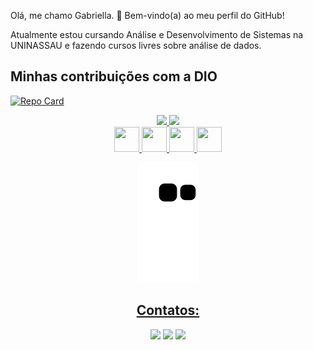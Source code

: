 Olá, me chamo Gabriella. 👋
Bem-vindo(a) ao meu perfil do GitHub! 

Atualmente estou cursando Análise e Desenvolvimento de Sistemas na UNINASSAU e fazendo cursos livres sobre análise de dados.

## Minhas contribuições com a DIO
[![Repo Card](https://github-readme-stats.vercel.app/api/pin/?username=GabriellaAAmaral&repo=dio-lab-open-source&bg_color=000&border_color=30A3DC&show_icons=true&icon_color=30A3DC&title_color=E94D5F&text_color=FFF)](https://github.com/GabriellaAAmaral/dio-lab-open-source)


<div align="center">
<a href="https://github.com/GabriellaAAmaral">
<img height="150em" src="https://github-readme-stats.vercel.app/api/top-langs/?username=GabriellaAAmaral&layout=compact&langs_count=7&theme=dracula"/>
<img height="150em" src="https://github-readme-stats.vercel.app/api?username=GabriellaAAmaral&show_icons=true&theme=dracula&include_all_commits=true&count_private=true"/>

</div>
<div align="center">
<img src="https://cdn.jsdelivr.net/gh/devicons/devicon/icons/git/git-original.svg" width="40" height="40"/>
<img src="https://cdn.jsdelivr.net/gh/devicons/devicon/icons/css3/css3-original.svg" width="40" height="40"/>
<img src="https://cdn.jsdelivr.net/gh/devicons/devicon/icons/html5/html5-plain-wordmark.svg" width="40" height="40"/>
<img src="https://cdn.jsdelivr.net/gh/devicons/devicon/icons/javascript/javascript-plain.svg" width="40" height="40"/>
<div>

![Snake animation](https://github.com/GabriellaAAmaral/GabriellaAAmaral/blob/output/github-contribution-grid-snake.svg)

 ## Contatos:
 
<div>
<a href="https://www.instagram.com/gabriella_amaraal/" target="_blank"><img src="https://img.shields.io/badge/-Instagram-%23E4405F?style=for-the-badge&logo=instagram&logoColor=white" target="_blank"></a>
<a href = "mailto:gabicleamaral@gmail.com"><img src="https://img.shields.io/badge/Gmail-D14836?style=for-the-badge&logo=gmail&logoColor=white" target="_blank"></a>
<a href="https://www.linkedin.com/in/gabriella-amaral-6a51401a1" target="_blank"><img src="https://img.shields.io/badge/-LinkedIn-%230077B5?style=for-the-badge&logo=linkedin&logoColor=white" target="_blank"></a>   
</div>
          